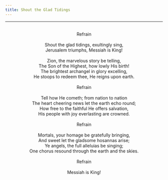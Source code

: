 ```yaml
---
title: Shout the Glad Tidings
---
```


---
<center>
<br/>
Refrain<br/>
<br/>
Shout the glad tidings, exultingly sing,<br/>
Jerusalem triumphs, Messiah is King!<br/>
<br/>
Zion, the marvelous story be telling,<br/>
The Son of the Highest, how lowly His birth!<br/>
The brightest archangel in glory excelling,<br/>
He stoops to redeem thee, He reigns upon earth.<br/>
<br/>
Refrain<br/>
<br/>
Tell how He cometh; from nation to nation<br/>
The heart cheering news let the earth echo round;<br/>
How free to the faithful He offers salvation,<br/>
His people with joy everlasting are crowned.<br/>
<br/>
Refrain<br/>
<br/>
Mortals, your homage be gratefully bringing,<br/>
And sweet let the gladsome hosannas arise;<br/>
Ye angels, the full alleluias be singing;<br/>
One chorus resound through the earth and the skies.<br/>
<br/>
Refrain<br/>
<br/>
Messiah is King!<br/>

</center>